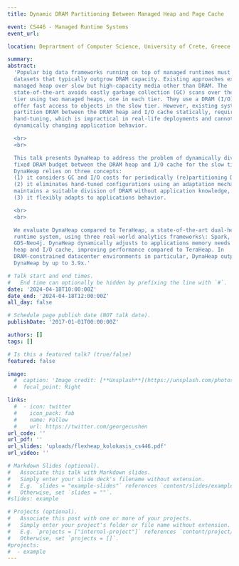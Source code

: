 ```yaml
---
title: Dynamic DRAM Partitioning Between Managed Heap and Page Cache

event: CS446 - Managed Runtime Systems
event_url:

location: Deprartment of Computer Science, University of Crete, Greece

summary: 
abstract:
  'Popular big data frameworks running on top of managed runtimes must process
  datasets that typically outgrow DRAM capacity. Existing approaches extend the
  managed heap over slow but high-capacity media other than DRAM. The
  state-of-the-art avoids costly garbage collection (GC) scans over the slow
  tier using two managed heaps, one in each tier. They use a DRAM (I/O) cache to
  offer fast access to objects in the slow tier. However, existing systems
  partition DRAM between the DRAM heap and I/O cache statically, requiring tedious
  hand-tuning, which is impractical in real-life deployments and cannot adapt to
  dynamically changing application behavior.

  <br>
  <br>

  This talk presents DynaHeap to address the problem of dynamically dividing a
  fixed DRAM budget between the DRAM heap and I/O cache for the slow tier.
  DynaHeap relies on three concepts:
  (1) it considers GC and I/O costs for periodically (re)partitioning DRAM, 
  (2) it eliminates hand-tuned configurations using an adaptation mechanism that
  maintains a suitable division of DRAM without application knowledge, and  
  (3) it flexibly adapts to applications behavior.

  <br>
  <br>

  We evaluate DynaHeap compared to TeraHeap, a state-of-the-art dual-heap managed
  runtime system, using three real-world analytics frameworks\: Spark, Giraph, and
  GDS-Neo4j. DynaHeap dynamically adjusts to applications memory needs for DRAM
  heap and I/O cache, improving performance compared to TeraHeap. In
  DRAM-constrained datacenter environments in particular, DynaHeap outperforms
  DynaHeap by up to 3.9x.'

# Talk start and end times.
#   End time can optionally be hidden by prefixing the line with `#`.
date: '2024-04-18T10:00:00Z'
date_end: '2024-04-18T12:00:00Z'
all_day: false

# Schedule page publish date (NOT talk date).
publishDate: '2017-01-01T00:00:00Z'

authors: []
tags: []

# Is this a featured talk? (true/false)
featured: false

image:
  #  caption: 'Image credit: [**Unsplash**](https://unsplash.com/photos/bzdhc5b3Bxs)'
  #  focal_point: Right

links:
  #  - icon: twitter
  #    icon_pack: fab
  #    name: Follow
  #    url: https://twitter.com/georgecushen
url_code: ''
url_pdf: ''
url_slides: 'uploads/flexheap_kolokasis_cs446.pdf'
url_video: ''

# Markdown Slides (optional).
#   Associate this talk with Markdown slides.
#   Simply enter your slide deck's filename without extension.
#   E.g. `slides = "example-slides"` references `content/slides/example-slides.md`.
#   Otherwise, set `slides = ""`.
#slides: example

# Projects (optional).
#   Associate this post with one or more of your projects.
#   Simply enter your project's folder or file name without extension.
#   E.g. `projects = ["internal-project"]` references `content/project/deep-learning/index.md`.
#   Otherwise, set `projects = []`.
#projects:
#  - example
---
```

